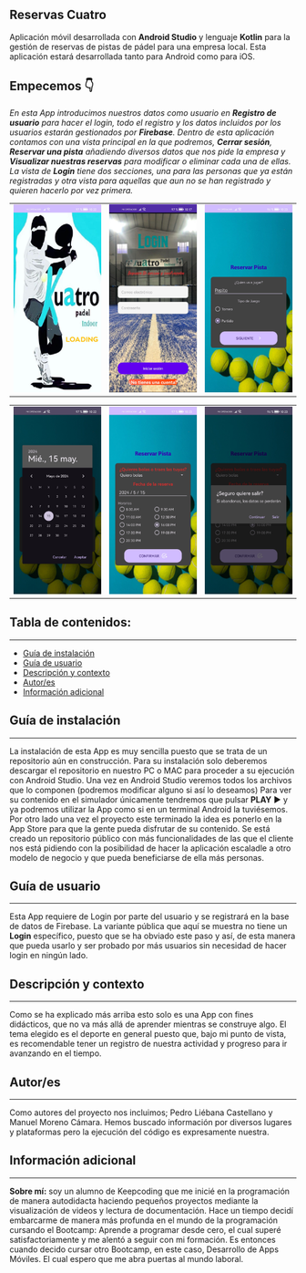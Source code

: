 ##  Reservas Cuatro
Aplicación móvil desarrollada con **Android Studio** y lenguaje **Kotlin** para la gestión de reservas de pistas de pádel para una empresa local. 
Esta aplicación estará desarrollada tanto para Android como para iOS.

## Empecemos 👇

*En esta App introducimos nuestros datos como usuario en **Registro de usuario** para hacer el login, todo el registro y los datos incluidos por los usuarios estarán gestionados por **Firebase**. Dentro de esta aplicación contamos con una vista principal en la que podremos, **Cerrar sesión**, **Reservar una pista** añadiendo diversos datos que nos pide la empresa y **Visualizar nuestras reservas** para modificar o eliminar cada una de ellas. La vista de **Login** tiene dos secciones, una para las personas que ya están registradas y otra vista para aquellas que aun no se han registrado y quieren hacerlo por vez primera.*

<table>
  <tr>
    <td><img src="https://github.com/Castellano46/Kuatro/blob/main/Images/1.jpg" width="300" /></td>
    <td><img src="https://github.com/Castellano46/Kuatro/blob/main/Images/2.jpg" width="300" /></td>
    <td><img src="https://github.com/Castellano46/Kuatro/blob/main/Images/3.jpg" width="300" /></td>
  </tr>
</table>
<table>
  <tr>
    <td><img src="https://github.com/Castellano46/Kuatro/blob/main/Images/4.jpg" width="300" /></td>
    <td><img src="https://github.com/Castellano46/Kuatro/blob/main/Images/5.jpg" width="300" /></td>
    <td><img src="https://github.com/Castellano46/Kuatro/blob/main/Images/6.jpg" width="300" /></td>
  </tr>
</table>

## Tabla de contenidos:
---

- [Guía de instalación](#guía-de-instalación)
- [Guía de usuario](#guía-de-usuario)
- [Descripción y contexto](#descripción-y-contexto)
- [Autor/es](#autores)
- [Información adicional](#información-adicional)

## Guía de instalación
---

La instalación de esta App es muy sencilla puesto que se trata de un repositorio aún en construcción. 
Para su instalación solo deberemos descargar el repositorio en nuestro PC o MAC para proceder a su ejecución con Android Studio.
Una vez en Android Studio veremos todos los archivos que lo componen (podremos modificar alguno si así lo deseamos)
Para ver su contenido en el simulador únicamente tendremos que pulsar **PLAY** ▶️  y ya podremos utilizar la App como si en un terminal Android la tuviésemos. 
Por otro lado una vez el proyecto este terminado la idea es ponerlo en la App Store para que la gente pueda disfrutar de su contenido. Se está creado un repositorio público con más funcionalidades de las que el cliente nos está pidiendo con la posibilidad de hacer la aplicación escaladle a otro modelo de negocio y que pueda beneficiarse de ella más personas.

## Guía de usuario
---
Esta App requiere de Login por parte del usuario y se registrará en la base de datos de Firebase.
La variante pública que aquí se muestra no tiene un **Login** específico, puesto que se ha obviado este paso y así, de esta manera que pueda usarlo y ser probado por más usuarios sin necesidad de hacer login en ningún lado.

## Descripción y contexto
---
Como se ha explicado más arriba esto solo es una App con fines didácticos, que no va más allá  de aprender mientras se construye algo. 
El tema elegido es el deporte en general puesto que, bajo mi punto de vista, es recomendable tener un registro de nuestra actividad y progreso para ir avanzando en el tiempo.

## Autor/es
---
Como autores del proyecto nos incluimos; Pedro Liébana Castellano y Manuel Moreno Cámara. Hemos buscado información por diversos lugares y plataformas pero la ejecución del código es expresamente nuestra.

## Información adicional
---
**Sobre mí:**  soy un alumno de Keepcoding que me inicié en la programación de manera autodidacta haciendo pequeños proyectos mediante la visualización de videos y lectura de documentación.
Hace un tiempo decidí embarcarme de manera más profunda en el mundo de la programación cursando el Bootcamp: Aprende a programar desde cero, el cual superé satisfactoriamente y me alentó a seguir con mi formación. Es entonces cuando decido cursar otro Bootcamp, en este caso, Desarrollo de Apps Móviles. El cual espero que me abra puertas al mundo laboral. 
